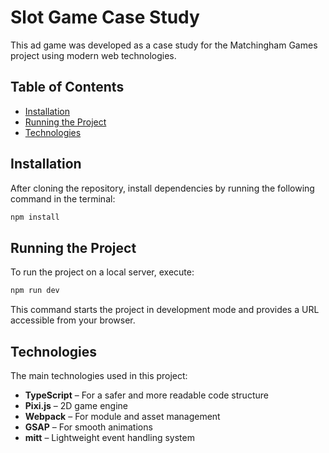 # Slot Game Case Study

This ad game was developed as a case study for the Matchingham Games project using modern web technologies.

## Table of Contents

- [Installation](#installation)
- [Running the Project](#running-the-project)
- [Technologies](#technologies)

## Installation

After cloning the repository, install dependencies by running the following command in the terminal:

```sh
npm install
```

## Running the Project

To run the project on a local server, execute:

```sh
npm run dev
```

This command starts the project in development mode and provides a URL accessible from your browser.

## Technologies

The main technologies used in this project:

- **TypeScript** – For a safer and more readable code structure
- **Pixi.js** – 2D game engine
- **Webpack** – For module and asset management
- **GSAP** – For smooth animations
- **mitt** – Lightweight event handling system
